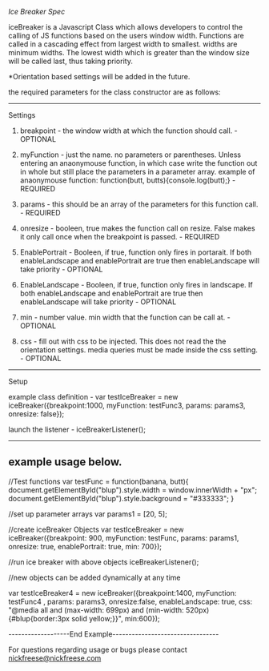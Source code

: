 

*Ice Breaker Spec*

iceBreaker is a Javascript Class which allows developers to control the calling of JS functions based on the users window width.
Functions are called in a cascading effect from largest width to smallest.  widths are minimum widths.  The lowest width which is greater than the window size will be called last, thus taking priority. 

*Orientation based settings will be added in the future.

the required parameters for the class constructor are as follows:

************************************************
Settings

1.  breakpoint - the window width at which the function should call. - OPTIONAL

2.  myFunction - just the name.  no parameters or parentheses.  Unless entering an anaonymouse function,  in which case write the function out in whole but still place the parameters in a parameter array. example of anaonymouse function:   function(butt, butts){console.log(butt);}  - REQUIRED

3.  params - this should be an array of the parameters for this function call.  - REQUIRED

4.  onresize - booleen, true makes the function call on resize.  False makes it only call once when the breakpoint is passed.  - REQUIRED

5.  EnablePortrait - Booleen, if true, function only fires in portarait.  If both enableLandscape and enablePortrait are true then enableLandscape will take priority - OPTIONAL

6.  EnableLandscape - Booleen, if true, function only fires in landscape.  If both enableLandscape and enablePortrait are true then enableLandscape will take priority - OPTIONAL

7.  min - number value.  min width that the function can be call at.  - OPTIONAL

8.  css - fill out with css to be injected.  This does not read the the orientation settings.  media queries must be made inside the css setting.  - OPTIONAL

************************************************
Setup

example class definition - var testIceBreaker = new iceBreaker({breakpoint:1000, myFunction: testFunc3, params: params3, onresize: false});

launch the listener - iceBreakerListener();
************************************************




example usage below.
--------------------------------------------------------------------

//Test functions
var testFunc = function(banana, butt){
	document.getElementById("blup").style.width = window.innerWidth + "px";
	document.getElementById("blup").style.background = "#333333";
}

//set up parameter arrays
var params1 = [20, 5];

//create iceBreaker Objects
var testIceBreaker = new iceBreaker({breakpoint: 900, myFunction: testFunc, params: params1, onresize: true, enablePortrait: true, min: 700});


//run ice breaker with above objects
iceBreakerListener();


//new objects can be added dynamically at any time

var testIceBreaker4 = new iceBreaker({breakpoint:1400, myFunction: testFunc4 , params: params3, onresize:false, enableLandscape: true, css: "@media all and (max-width: 699px) and (min-width: 520px) {#blup{border:3px solid yellow;}}", min:600});


-------------------End Example---------------------------------

For questions regarding usage or bugs please contact nickfreese@nickfreese.com
